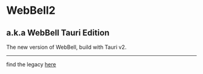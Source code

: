 # WebBell2
## a.k.a WebBell Tauri Edition
The new version of WebBell, build with Tauri v2.

---

find the legacy [here](https://github.com/gc-octopis/WebBell)